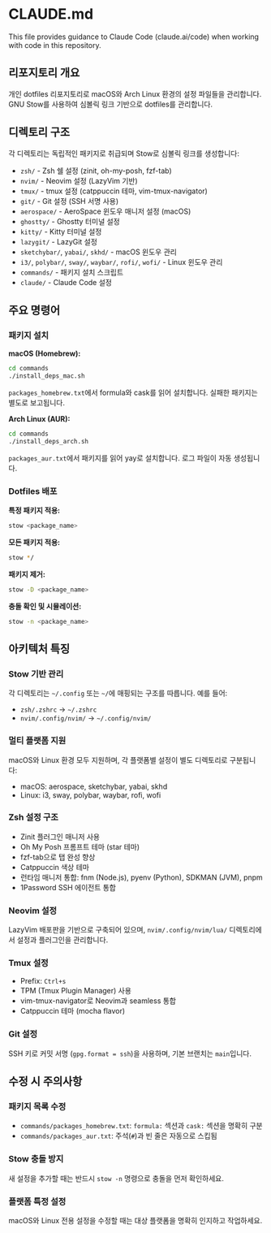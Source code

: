 # CLAUDE.md

This file provides guidance to Claude Code (claude.ai/code) when working with code in this repository.

## 리포지토리 개요

개인 dotfiles 리포지토리로 macOS와 Arch Linux 환경의 설정 파일들을 관리합니다. GNU Stow를 사용하여 심볼릭 링크 기반으로 dotfiles를 관리합니다.

## 디렉토리 구조

각 디렉토리는 독립적인 패키지로 취급되며 Stow로 심볼릭 링크를 생성합니다:

- `zsh/` - Zsh 쉘 설정 (zinit, oh-my-posh, fzf-tab)
- `nvim/` - Neovim 설정 (LazyVim 기반)
- `tmux/` - tmux 설정 (catppuccin 테마, vim-tmux-navigator)
- `git/` - Git 설정 (SSH 서명 사용)
- `aerospace/` - AeroSpace 윈도우 매니저 설정 (macOS)
- `ghostty/` - Ghostty 터미널 설정
- `kitty/` - Kitty 터미널 설정
- `lazygit/` - LazyGit 설정
- `sketchybar/`, `yabai/`, `skhd/` - macOS 윈도우 관리
- `i3/`, `polybar/`, `sway/`, `waybar/`, `rofi/`, `wofi/` - Linux 윈도우 관리
- `commands/` - 패키지 설치 스크립트
- `claude/` - Claude Code 설정

## 주요 명령어

### 패키지 설치

**macOS (Homebrew):**
```bash
cd commands
./install_deps_mac.sh
```
`packages_homebrew.txt`에서 formula와 cask를 읽어 설치합니다. 실패한 패키지는 별도로 보고됩니다.

**Arch Linux (AUR):**
```bash
cd commands
./install_deps_arch.sh
```
`packages_aur.txt`에서 패키지를 읽어 yay로 설치합니다. 로그 파일이 자동 생성됩니다.

### Dotfiles 배포

**특정 패키지 적용:**
```bash
stow <package_name>
```

**모든 패키지 적용:**
```bash
stow */
```

**패키지 제거:**
```bash
stow -D <package_name>
```

**충돌 확인 및 시뮬레이션:**
```bash
stow -n <package_name>
```

## 아키텍처 특징

### Stow 기반 관리
각 디렉토리는 `~/.config` 또는 `~/`에 매핑되는 구조를 따릅니다. 예를 들어:
- `zsh/.zshrc` → `~/.zshrc`
- `nvim/.config/nvim/` → `~/.config/nvim/`

### 멀티 플랫폼 지원
macOS와 Linux 환경 모두 지원하며, 각 플랫폼별 설정이 별도 디렉토리로 구분됩니다:
- macOS: aerospace, sketchybar, yabai, skhd
- Linux: i3, sway, polybar, waybar, rofi, wofi

### Zsh 설정 구조
- Zinit 플러그인 매니저 사용
- Oh My Posh 프롬프트 테마 (star 테마)
- fzf-tab으로 탭 완성 향상
- Catppuccin 색상 테마
- 런타임 매니저 통합: fnm (Node.js), pyenv (Python), SDKMAN (JVM), pnpm
- 1Password SSH 에이전트 통합

### Neovim 설정
LazyVim 배포판을 기반으로 구축되어 있으며, `nvim/.config/nvim/lua/` 디렉토리에서 설정과 플러그인을 관리합니다.

### Tmux 설정
- Prefix: `Ctrl+s`
- TPM (Tmux Plugin Manager) 사용
- vim-tmux-navigator로 Neovim과 seamless 통합
- Catppuccin 테마 (mocha flavor)

### Git 설정
SSH 키로 커밋 서명 (`gpg.format = ssh`)을 사용하며, 기본 브랜치는 `main`입니다.

## 수정 시 주의사항

### 패키지 목록 수정
- `commands/packages_homebrew.txt`: `formula:` 섹션과 `cask:` 섹션을 명확히 구분
- `commands/packages_aur.txt`: 주석(`#`)과 빈 줄은 자동으로 스킵됨

### Stow 충돌 방지
새 설정을 추가할 때는 반드시 `stow -n` 명령으로 충돌을 먼저 확인하세요.

### 플랫폼 특정 설정
macOS와 Linux 전용 설정을 수정할 때는 대상 플랫폼을 명확히 인지하고 작업하세요.
